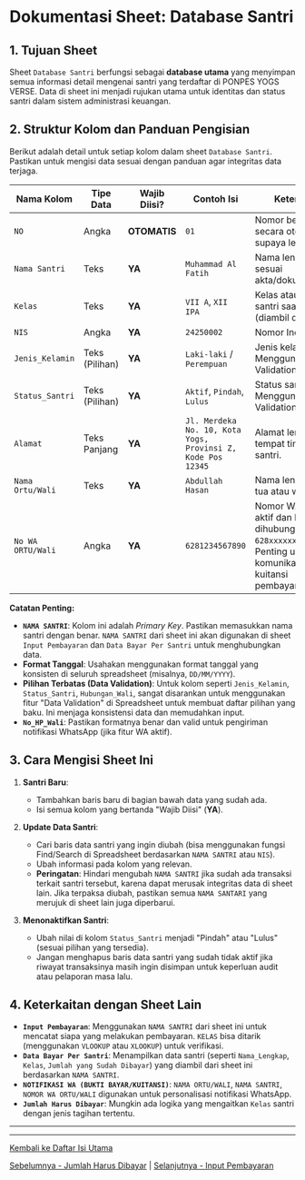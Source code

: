 # Dokumentasi Sheet: Database Santri

## 1. Tujuan Sheet

Sheet `Database Santri` berfungsi sebagai **database utama** yang menyimpan semua informasi detail mengenai santri yang terdaftar di PONPES YOGS VERSE. Data di sheet ini menjadi rujukan utama untuk identitas dan status santri dalam sistem administrasi keuangan.

## 2. Struktur Kolom dan Panduan Pengisian

Berikut adalah detail untuk setiap kolom dalam sheet `Database Santri`. Pastikan untuk mengisi data sesuai dengan panduan agar integritas data terjaga.

| Nama Kolom         | Tipe Data          | Wajib Diisi? | Contoh Isi                     | Keterangan                                                                                                |
|--------------------|--------------------|--------------|--------------------------------|-----------------------------------------------------------------------------------------------------------|
| `NO`               | Angka              | **OTOMATIS** | `01`                     | Nomor berurutan secara otomatis supaya lebih rapi.  |
| `Nama Santri`     | Teks               | **YA** | `Muhammad Al Fatih`            | Nama lengkap santri sesuai akta/dokumen resmi.                                                            |
| `Kelas`            | Teks               | **YA** | `VII A`, `XII IPA`             | Kelas atau tingkatan santri saat ini (diambil dari  `SETUP `.                                                                     |
| `NIS`              | Angka              | **YA**       | `24250002`                   | Nomor Induk Siswa.                                                                    |
| `Jenis_Kelamin`    | Teks (Pilihan)     | **YA** | `Laki-laki` / `Perempuan`      | Jenis kelamin santri. Menggunakan Data Validation.                                                  |
| `Status_Santri`    | Teks (Pilihan)     | **YA** | `Aktif`, `Pindah`, `Lulus` | Status santri saat ini. Menggunakan Data Validation.                                       |
| `Alamat`           | Teks Panjang       | **YA** | `Jl. Merdeka No. 10, Kota Yogs, Provinsi Z, Kode Pos 12345` | Alamat lengkap tempat tinggal wali santri.                                                                |
| `Nama Ortu/Wali`        | Teks               | **YA** | `Abdullah Hasan`               | Nama lengkap orang tua atau wali santri.                                                                  |
| `No WA ORTU/Wali`       | Angka       | **YA** | `6281234567890`                 | Nomor WA wali yang aktif dan bisa dihubungi. Format: `628xxxxxxxxxx`. Penting untuk komunikasi/notifikasi kuitansi pembayaran. |

**Catatan Penting:**
* **`NAMA SANTRI`**: Kolom ini adalah *Primary Key*. Pastikan memasukkan nama santri dengan benar. `NAMA SANTRI` dari sheet ini akan digunakan di sheet `Input Pembayaran` dan `Data Bayar Per Santri` untuk menghubungkan data.
* **Format Tanggal**: Usahakan menggunakan format tanggal yang konsisten di seluruh spreadsheet (misalnya, `DD/MM/YYYY`).
* **Pilihan Terbatas (Data Validation)**: Untuk kolom seperti `Jenis_Kelamin`, `Status_Santri`, `Hubungan_Wali`, sangat disarankan untuk menggunakan fitur "Data Validation" di Spreadsheet untuk membuat daftar pilihan yang baku. Ini menjaga konsistensi data dan memudahkan input.
* **`No_HP_Wali`**: Pastikan formatnya benar dan valid untuk pengiriman notifikasi WhatsApp (jika fitur WA aktif).

## 3. Cara Mengisi Sheet Ini

1.  **Santri Baru**:
    * Tambahkan baris baru di bagian bawah data yang sudah ada.
    * Isi semua kolom yang bertanda "Wajib Diisi" (**YA**).

2.  **Update Data Santri**:
    * Cari baris data santri yang ingin diubah (bisa menggunakan fungsi Find/Search di Spreadsheet berdasarkan `NAMA SANTRI` atau `NIS`).
    * Ubah informasi pada kolom yang relevan.
    * **Peringatan**: Hindari mengubah `NAMA SANTRI` jika sudah ada transaksi terkait santri tersebut, karena dapat merusak integritas data di sheet lain. Jika terpaksa diubah, pastikan semua `NAMA SANTARI` yang merujuk di sheet lain juga diperbarui.

3.  **Menonaktifkan Santri**:
    * Ubah nilai di kolom `Status_Santri` menjadi "Pindah" atau "Lulus" (sesuai pilihan yang tersedia).
    * Jangan menghapus baris data santri yang sudah tidak aktif jika riwayat transaksinya masih ingin disimpan untuk keperluan audit atau pelaporan masa lalu.

## 4. Keterkaitan dengan Sheet Lain

* **`Input Pembayaran`**: Menggunakan `NAMA SANTRI` dari sheet ini untuk mencatat siapa yang melakukan pembayaran. `KELAS` bisa ditarik (menggunakan `VLOOKUP` atau `XLOOKUP`) untuk verifikasi.
* **`Data Bayar Per Santri`**: Menampilkan data santri (seperti `Nama_Lengkap`, `Kelas`, `Jumlah yang Sudah Dibayar`) yang diambil dari sheet ini berdasarkan `NAMA SANTRI`.
* **`NOTIFIKASI WA (BUKTI BAYAR/KUITANSI)`**: `NAMA ORTU/WALI`, `NAMA SANTRI`, `NOMOR WA ORTU/WALI` digunakan untuk personalisasi notifikasi WhatsApp.
* **`Jumlah Harus Dibayar`**: Mungkin ada logika yang mengaitkan `Kelas` santri dengan jenis tagihan tertentu.

---
---
[Kembali ke Daftar Isi Utama](../README.md)

[Sebelumnya - Jumlah Harus Dibayar](../docs/Jumlah_Harus_Dibayar.md) | 
[Selanjutnya - Input Pembayaran](../docs/Input_Pembayaran.md)
